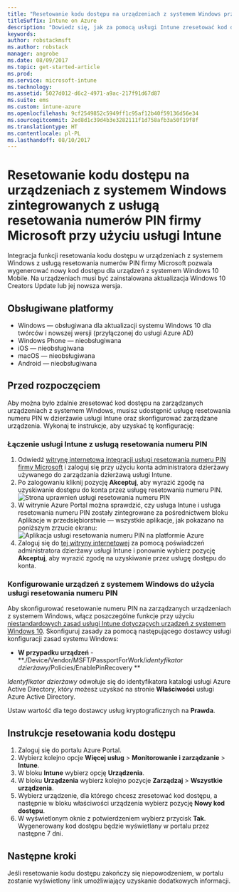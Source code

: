 ```yaml
---
title: "Resetowanie kodu dostępu na urządzeniach z systemem Windows przy użyciu usługi Intune"
titleSuffix: Intune on Azure
description: "Dowiedz się, jak za pomocą usługi Intune zresetować kod dostępu na urządzeniu z systemem Windows zintegrowanym z usługą resetowania numerów PIN firmy Microsoft."
keywords: 
author: robstackmsft
ms.author: robstack
manager: angrobe
ms.date: 08/09/2017
ms.topic: get-started-article
ms.prod: 
ms.service: microsoft-intune
ms.technology: 
ms.assetid: 5027d012-d6c2-4971-a9ac-217f91d67d87
ms.suite: ems
ms.custom: intune-azure
ms.openlocfilehash: 9cf2549852c5949ff1c95af12b40f59136d56e34
ms.sourcegitcommit: 2ed8d1c39d4b3e3282111f1d758afb3a50f19f8f
ms.translationtype: HT
ms.contentlocale: pl-PL
ms.lasthandoff: 08/10/2017
---
```

# <a name="reset-the-passcode-on-windows-devices-integrated-with-the-microsoft-pin-reset-service-using-intune"></a>Resetowanie kodu dostępu na urządzeniach z systemem Windows zintegrowanych z usługą resetowania numerów PIN firmy Microsoft przy użyciu usługi Intune

Integracja funkcji resetowania kodu dostępu w urządzeniach z systemem Windows z usługą resetowania numerów PIN firmy Microsoft pozwala wygenerować nowy kod dostępu dla urządzeń z systemem Windows 10 Mobile. Na urządzeniach musi być zainstalowana aktualizacja Windows 10 Creators Update lub jej nowsza wersja.

## <a name="supported-platforms"></a>Obsługiwane platformy

- Windows — obsługiwana dla aktualizacji systemu Windows 10 dla twórców i nowszej wersji (przyłączonej do usługi Azure AD)
- Windows Phone — nieobsługiwana
- iOS — nieobsługiwana
- macOS — nieobsługiwana
- Android — nieobsługiwana


## <a name="before-you-start"></a>Przed rozpoczęciem

Aby można było zdalnie zresetować kod dostępu na zarządzanych urządzeniach z systemem Windows, musisz udostępnić usługę resetowania numeru PIN w dzierżawie usługi Intune oraz skonfigurować zarządzane urządzenia. Wykonaj te instrukcje, aby uzyskać tę konfigurację:

### <a name="connect-intune-with-the-pin-reset-service"></a>Łączenie usługi Intune z usługą resetowania numeru PIN

1. Odwiedź [witrynę internetową integracji usługi resetowania numeru PIN firmy Microsoft](https://login.windows.net/common/oauth2/authorize?response_type=code&client_id=b8456c59-1230-44c7-a4a2-99b085333e84&resource=https%3A%2F%2Fgraph.windows.net&redirect_uri=https%3A%2F%2Fcred.microsoft.com&state=e9191523-6c2f-4f1d-a4f9-c36f26f89df0&prompt=admin_consent) i zaloguj się przy użyciu konta administratora dzierżawy używanego do zarządzania dzierżawą usługi Intune.
2. Po zalogowaniu kliknij pozycję **Akceptuj**, aby wyrazić zgodę na uzyskiwanie dostępu do konta przez usługę resetowania numeru PIN.<br>
![Strona uprawnień usługi resetowania numeru PIN](./media/pin-reset-service-application.png)
3. W witrynie Azure Portal można sprawdzić, czy usługa Intune i usługa resetowania numeru PIN zostały zintegrowane za pośrednictwem bloku Aplikacje w przedsiębiorstwie — wszystkie aplikacje, jak pokazano na poniższym zrzucie ekranu:<br>
![Aplikacja usługi resetowania numeru PIN na platformie Azure](./media/pin-reset-service-home-screen.png)
4. Zaloguj się do [tej witryny internetowej](https://login.windows.net/common/oauth2/authorize?response_type=code&client_id=9115dd05-fad5-4f9c-acc7-305d08b1b04e&resource=https%3A%2F%2Fcred.microsoft.com%2F&redirect_uri=ms-appx-web%3A%2F%2FMicrosoft.AAD.BrokerPlugin%2F9115dd05-fad5-4f9c-acc7-305d08b1b04e&state=6765f8c5-f4a7-4029-b667-46a6776ad611&prompt=admin_consent) za pomocą poświadczeń administratora dzierżawy usługi Intune i ponownie wybierz pozycję **Akceptuj**, aby wyrazić zgodę na uzyskiwanie przez usługę dostępu do konta.

### <a name="configure-windows-devices-to-use-pin-reset"></a>Konfigurowanie urządzeń z systemem Windows do użycia usługi resetowania numeru PIN

Aby skonfigurować resetowanie numeru PIN na zarządzanych urządzeniach z systemem Windows, włącz poszczególne funkcje przy użyciu [niestandardowych zasad usługi Intune dotyczących urządzeń z systemem Windows 10](custom-settings-windows-10.md). Skonfiguruj zasady za pomocą następującego dostawcy usługi konfiguracji zasad systemu Windows:


- **W przypadku urządzeń** - **./Device/Vendor/MSFT/PassportForWork/*identyfikator dzierżawy*/Policies/EnablePinRecovery **

*Identyfikator dzierżawy* odwołuje się do identyfikatora katalogi usługi Azure Active Directory, który możesz uzyskać na stronie **Właściwości** usługi Azure Active Directory.

Ustaw wartość dla tego dostawcy usług kryptograficznych na **Prawda**.

## <a name="steps-to-reset-the-passcode"></a>Instrukcje resetowania kodu dostępu

1. Zaloguj się do portalu Azure Portal.
2. Wybierz kolejno opcje **Więcej usług** > **Monitorowanie i zarządzanie** > **Intune**.
3. W bloku **Intune** wybierz opcję **Urządzenia**.
4. W bloku **Urządzenia** wybierz kolejno pozycje **Zarządzaj** > **Wszystkie urządzenia**.
5. Wybierz urządzenie, dla którego chcesz zresetować kod dostępu, a następnie w bloku właściwości urządzenia wybierz pozycję **Nowy kod dostępu**.
6. W wyświetlonym oknie z potwierdzeniem wybierz przycisk **Tak**. Wygenerowany kod dostępu będzie wyświetlany w portalu przez następne 7 dni.

## <a name="next-steps"></a>Następne kroki

Jeśli resetowanie kodu dostępu zakończy się niepowodzeniem, w portalu zostanie wyświetlony link umożliwiający uzyskanie dodatkowych informacji.


